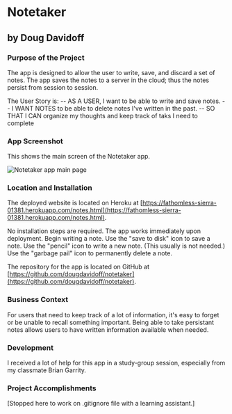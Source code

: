 # Notetaker

## by Doug Davidoff


### Purpose of the Project

The app is designed to allow the user to write, save, and discard a set of notes. The app saves the notes to a server in the cloud; thus the notes persist from session to session.

The User Story is:
-- AS A USER, I want to be able to write and save notes.
-- I WANT NOTES to be able to delete notes I've written in the past.
-- SO THAT I CAN organize my thoughts and keep track of taks I need to complete


### App Screenshot

This shows the main screen of the Notetaker app.

![Notetaker app main page](https://user-images.githubusercontent.com/10477863/98861103-b9da7a80-2432-11eb-98c9-33248e0b1905.png)


### Location and Installation

The deployed website is located on Heroku at [https://fathomless-sierra-01381.herokuapp.com/notes.html](https://fathomless-sierra-01381.herokuapp.com/notes.html).

No installation steps are required. The app works immediately upon deployment. Begin writing a note. Use the "save to disk" icon to save a note. Use the "pencil" icon to write a new note. (This usually is not needed.) Use the "garbage pail" icon to permanently delete a note.

The repository for the app is located on GitHub at [https://github.com/dougdavidoff/notetaker](https://github.com/dougdavidoff/notetaker).


### Business Context

For users that need to keep track of a lot of information, it's easy to forget or be unable to recall something important. Being able to take persistant notes allows users to have written information available when needed.


### Development

I received a lot of help for this app in a study-group session, especially from my classmate Brian Garrity.


### Project Accomplishments

[Stopped here to work on .gitignore file with a learning assistant.]
